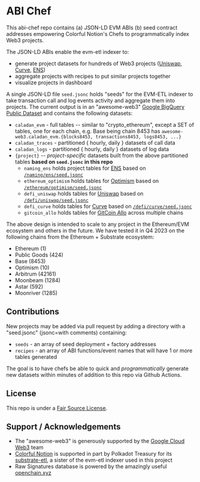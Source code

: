 # ABI Chef

This abi-chef repo contains (a) JSON-LD EVM ABIs (b) seed contract
addresses empowering Colorful Notion's Chefs to programmatically index
Web3 projects.

The JSON-LD ABIs enable the evm-etl indexer to:
* generate project datasets for hundreds of Web3 projects ([Uniswap](/defi/uniswap), [Curve](/defi/curve), [ENS](/naming/ens)) 
* aggregate projects with recipes to put similar projects together
* visualize projects in dashboard

A single JSON-LD file `seed.jsonc` holds "seeds" for the EVM-ETL indexer to take transaction call and log events activity and aggregate them into projects.   The current output is in an "awesome-web3" [Google BigQuery Public Dataset](https://cloud.google.com/bigquery/public-data) and contains the following datasets:
 * `caladan_evm` - full tables -- similar to "crypto_ethereum", except a SET of tables, one for each chain, e.g. Base being chain 8453 has `awesome-web3.caladan_evm.{blocks8453, transactions8453, logs8453, ...}`
 * `caladan_traces` - partitioned { hourly, daily } datasets of call data 
 * `caladan_logs` - partitioned { hourly, daily } datasets of log data
 * `{project}` -- _project-specific_ datasets built from the above partitioned tables **based on `seed.jsonc` in this repo**
   - `naming_ens` holds project tables for [ENS](https://ens.domains/) based on [`/naming/ens/seed.jsonc`](/naming/ens/seed.jsonc)
   - `ethereum_optimism`  holds tables for [Optimism](https://www.optimism.io/)  based on [`/ethereum/optimism/seed.jsonc`](/naming/ens/seed.jsonc)
   - `defi_uniswap`  holds tables for [Uniswap](https://app.uniswap.org/) based on [`/defi/uniswap/seed.jsonc`](/defi/uniswap/seed.jsonc)
   - `defi_curve`  holds tables for [Curve](https://curve.fi/) based on [`/defi/curve/seed.jsonc`](/defi/curve/seed.jsonc)
   - `gitcoin_allo`  holds tables for [GitCoin Allo](https://allo.gitcoin.co/) across multiple chains

The above design is intended to scale to any project in the Ethereum/EVM ecosystem and others in the future.  We have tested it in Q4 2023 on the following chains from the Ethereum + Substrate ecosystem:

* Ethereum (1)
* Public Goods (424) 
* Base (8453) 
* Optimism (10) 
* Arbitrum (42161) 
* Moonbeam (1284) 
* Astar (592)
* Moonriver (1285)

## Contributions

New projects may be added via pull request by adding a directory with
a "seed.jsonc" (jsonc=with comments) containing:

* `seeds` - an array of seed deployment + factory addresses
* `recipes` - an array of  ABI functions/event names that will have 1 or more tables generated

The goal is to have chefs be able to quick and _programmatically_ generate new datasets within minutes of
addition to this repo via Github Actions.

## License

This repo is under a [Fair Source License](LICENSE).

## Support / Acknowledgements

* The "awesome-web3" is generously supported by the [Google Cloud Web3](https://cloud.google.com/web3) team
* [Colorful Notion](https://colorfulnotion.com) is supported in part by Polkadot Treasury for its [substrate-etl](https://github.com/colorfulnotion/substrate-etl), a sister of the evm-etl indexer used in this project
* Raw Signatures database is powered by the amazingly useful [openchain.xyz](https://openchain.xyz)







